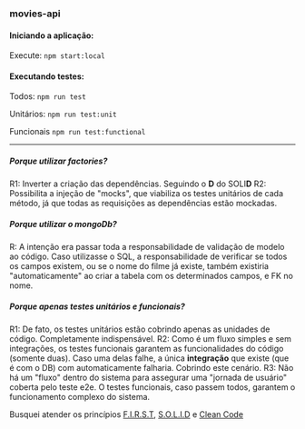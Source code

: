 ### **movies-api**

#### Iniciando a aplicação:
Execute:
`npm start:local`

#### Executando testes:
Todos:
`npm run test`

Unitários:
`npm run test:unit`

Funcionais
`npm run test:functional`
_______________________________________________________________

##### **Porque utilizar _factories_?**
R1: Inverter a criação das dependências. Seguindo o **D** do SOLI**D**
R2: Possibilita a injeção de "mocks", que viabiliza os testes unitários de cada método, já que todas as requisições as dependências estão mockadas.

##### **Porque utilizar o mongoDb?**
R: A intenção era passar toda a responsabilidade de validação de modelo ao código. Caso utilizasse o SQL, a responsabilidade de verificar se todos os campos existem, ou se o nome do filme já existe, também existiria "automaticamente" ao criar a tabela com os determinados campos, e FK no nome.

##### **Porque apenas testes unitários e funcionais?**
R1: De fato, os testes unitários estão cobrindo apenas as unidades de código. Completamente indispensável.
R2: Como é um fluxo simples e sem integrações, os testes funcionais garantem as funcionalidades do código (somente duas). Caso uma delas falhe, a única **integração** que existe (que é com o DB) com automaticamente falharia. Cobrindo este cenário.
R3: Não há um "fluxo" dentro do sistema para assegurar uma "jornada de usuário" coberta pelo teste e2e. O testes funcionais, caso passem todos, garantem o funcionamento complexo do sistema.


Busquei atender os princípios [F.I.R.S.T](https://medium.com/@tasdikrahman/f-i-r-s-t-principles-of-testing-1a497acda8d6), [S.O.L.I.D](https://pt.wikipedia.org/wiki/SOLID) e [Clean Code](https://medium.com/desenvolvendo-com-paixao/1-clean-code-o-que-%C3%A9-porque-usar-1e4f9f4454c6)